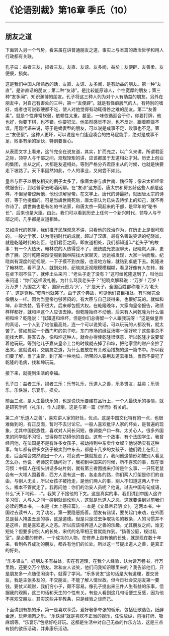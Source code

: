 # 《论语别裁》第16章 季氏（10）

------

## 朋友之道

下面转入另一个气势，看来虽在讲普通朋友之道，事实上与本篇的政治哲学和用人行政都有关联。

孔子曰：益者三友，损者三友。友直、友谅、友多闻，益矣；友便辟、友善柔、友便佞，损矣。

这是我们中国人所熟悉的话，友直、友谅、友多闻，是有助益的朋友。第一种“友直”，是讲直话的朋友；第二种“友谅”。是比较能原谅人，个性宽厚的朋友；第三种“友多闻”，知识渊博的朋友。孔子将这三种人列为对个人有助益的朋友。另外在朋友中，对自己有害处的三种，第一“友便辟”。就是有怪癖脾气的人，有特别的嗜好，或者也可说软硬都不吃，使人对他觉得有动辄得咎之难的朋友。第二“友善柔”。就是个性非常软弱，依赖性太重。甚至，一味依循迎合于你，你要打牌，他也好，你要下棋，也不错，你要犯法，他虽然感觉不对，也不反对，跟着照做不误。用现代语来说，等于是娇妻型的朋友，可以说是成事不足，败事也不足。第三“友便佞”。这种人更坏，可以说是专门逢迎凑合的拍马屁能手，绝对是成事不足，败事有余的家伙，特别要当心。

从表面文字上看来，这节完全在说友道，其实，扩而充之，以广义来讲，所谓君臣之际，领导人与干部之间，规规矩矩的讲，应该都属于友道相处才对。历史上创业的集团，主从之间，大都是友道相处。等到严格分齐君臣主从的时候，也就是快要走下坡路了。天下事固然如此，个人的事业，又何尝不如此。

皇帝与臣子以朋友相交的例子太多了，像唐太宗与虞世南、魏征等；像宋太祖经常微服夜行，到赵普家去喝酒闲聊。在“友谅”这方面，唐太宗和房玄龄这些人都是这样，不但皇帝谅解他，他也谅解皇帝。在文学上，唐代的诗最好，就因唐太宗的诗好，等于他提倡的。可是当虞世南死后，唐太宗认为已失去诗学上的知己，就不再作诗了。虞世南也是有名的书法家，和唐太宗一同起来的干部，是早年的“秘书长”，后来也是大臣。由此，我们可以看到历史上任何一个新兴时代，领导人与干部之间，几乎都是友道相处。

又如清代的乾隆，我们推开民族观念不讲，只看他的政治作为，在历史上是很可观的。一般史学家，认为清初时代的成就，超过了汉唐。最有名善说笑话的纪晓岚，就是乾隆时代的名臣，他们君臣之间，即友道相处，我们都知道叫“老头子”的故事：有一个大热天，翰林院的人热得受不了，统统脱光衣服聊天，纪晓岚人胖，更赤了膊。这时乾隆突然便服到翰林院找大家聊天，远远被发现，大家一哄而散。纪晓岚有深度的近视眼，一下子摸不到衣服，也没地方躲，就钻到桌底下去。乾隆进了翰林院，看不见人，就到处转，纪晓岚近视眼模模糊糊，看见好像有人在转，躲在桌下闷不住了，就伸出头来问：“老头子走了没有？”这可给乾隆逮到了，叫他出来问道：“你们这样没礼貌，为什么骂我老头子？”纪晓岚解释说：“万岁！万岁！万万岁！乃国之大‘老’，国家元首为‘头’，‘子’是天子，全国百姓都称陛下为‘老头子’，这是尊称。”乾隆也就笑了。由于这个典故，可见他们君臣相处，有时候完全像朋友一样。因为当皇帝也够苦闷的，有大臣与自己谈得来，也很好玩的。就如和坤，非常贪婪，官不很大，后来却包揽大权。在乾隆晚年，大家向皇帝报告，政绩样样都好，就和坤这个人应该去掉。但乾隆始终不动他，后来有人问乾隆为什么偏袒和坤？乾隆说：“我知道和坤坏，但是你们总得留一个人跟我玩呀！”这是做皇帝的真话，一个人到了地位最高处，连一个可以说笑话，可以玩玩的人都没有，就太苦了。譬如想买一个西门町的包子吃，东门市场的绿豆汤哪一家好吃？这些事总不能找大臣、将军去办，像和坤这种人，就会办得使乾隆很惬意，所以乾隆才说要留着他玩玩。等到他儿子嘉庆皇帝上台的时候就去掉了和坤，把他家里的财产全抄了出来。这就说明，交朋友之道，为什么要放在有关政治措施的这一篇书中。所以我们要了解，当了主管，到了某一种地位，所带的人要用友道去相处，当然不要犯了乾隆的毛病，找和坤玩玩。

接下来，就提到生活的幸福。

孔子曰：益者三乐，损者三乐：乐节礼乐，乐道人之善，乐多贤友，益矣；乐骄乐，乐佚游，乐宴乐，损矣。

前面三点，是人生最快乐的，也是说快乐要建在品行上，一个人最快乐的事情，就是研究学问（礼乐），作人规矩，这是与第一篇《学而》有关的。

第二点“乐道人之善”，喜欢讲人家的好处，优点。这是中国文化特有的一点，也很难做到的，有正反面，暂时不去讨论它。一般人喜欢批评人家的坏处，是普遍的现象，尤其中国民族性，喜欢对人问长问短，像调查户口一样，太关心人，很多外国来的同学就不习惯，觉得你在妨碍他的自由。这有一个故事，有个法国学生，我曾经问他，在法国是不是有许多女孩子，被劫持到中东卖作女奴？他说确实有这种事，每年都有很多女孩子被卖到中东去，都是十几岁的女孩子，他们晚上在街上走，后面常会突然跑出一个人，将女孩一掳就抢走了。我问他这情形如被别人看见怎么办，他说：老师这句话问对了，我初到中国来的时候，所不喜欢的事，现在很习惯：中国人在街头讲话多站片刻，就有第三者围拢来打听是什么事，一只死老鼠会有一大堆人围着看，西方人没有这一套，各走各的路，你们两人打架是你们的自由，与别人无关，所以女孩子被抢走，是他们两人的事，别人不知道这两人干什么，根本不管就走了。我再问他：你们的治安人员呢？他说，过去中国有句成语，什么“天下乌鸦……”。我笑了不接他的下文。这是真实的事，我们讲到中国人这许多习惯，人与人之间一碰到就谈论别人，这就是乐道人之恶，这就要讲到以前我们必读的两本书，一本是《太上感应篇》，一本是《文昌帝君阴 文》，这两本书，中国过去读书人，为了功名，第一要隐恶扬善。朋友有错误，要关起门来劝，在外面总是替人掩盖丑恶的事，这是道德。但是只是过去争取功名的教条，人的习惯并不是这样，而是喜欢道人之恶。所以应该培养道人之善的乐趣。尤其朋友之间，谁无短处？但要多讲别人的长处，宋代的名宰相王曾就能作到。“扬善公庭，规过私室”。是必要的修养。一个成功的人物，在修养上自有他的长处，就是现在数十年来，看到各界成功的朋友，都各有他们的长处。所以这一节提出道人之善，是真正的好处。

“乐多贤友”，好朋友多有益处，实在有道理，在我个人经验，认为读万卷书，行万里路，还要交万个朋友。常和友人谈笑，他们问我知识哪里来的？我告诉他们，只是朋友多一点随便闲谈中，就得了学问。“乐多贤友”这句话是大有道理，要交贤友，我是主张多友的，不交朋友，不能了解人情世故。但今日社会交朋友第一要钱，要仗义疏财，我们穷小子，颇不容易。像孔子提出来三件人生有益的乐事，但据我的观察，这三句话和天生的个性有关。有些人看到这几句话便生反感，因为他不喜欢交朋友。其实这些并非教条，只是经验之谈而己。

下面讲到有损的乐，第一是喜欢享受，爱好奢侈夸张的骄乐，包括征歌选色，纸醉金迷，玩弄酒肉之乐。“乐佚游”就是喜欢不正当的娱乐，任性放纵，包括打牌、吸麻烟等。“乐宴乐”包括好吃好玩。这都是生活中对自己无益的作乐方法，这是三点有损的欲乐活动，并非康乐活动。


